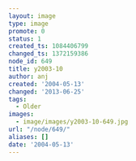 ```yaml
---
layout: image
type: image
promote: 0
status: 1
created_ts: 1084406799
changed_ts: 1372159386
node_id: 649
title: y2003-10
author: anj
created: '2004-05-13'
changed: '2013-06-25'
tags:
  - Older
images:
  - image/images/y2003-10-649.jpg
url: "/node/649/"
aliases: []
date: '2004-05-13'
---
```



